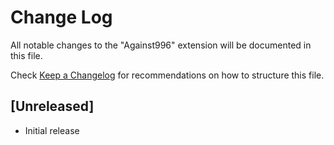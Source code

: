 # Change Log

All notable changes to the "Against996" extension will be documented in this file.

Check [Keep a Changelog](http://keepachangelog.com/) for recommendations on how to structure this file.

## [Unreleased]

- Initial release